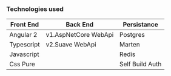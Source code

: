 ### Technologies used

Front End          | Back End               | Persistance
------------------ | ---------------------- | ------------------ 
Angular 2          | v1.AspNetCore WebApi   | Postgres
Typescript         | v2.Suave  WebApi       | Marten
Javascript         |                        | Redis
Css Pure           |                        | Self Build Auth
   

